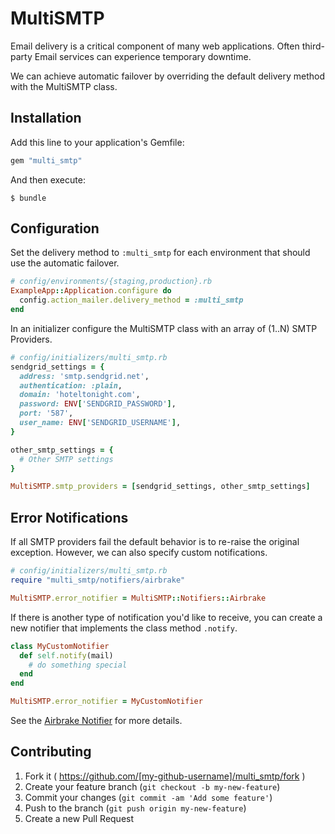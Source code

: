 # MultiSMTP

Email delivery is a critical component of many web applications. Often
third-party Email services can experience temporary downtime.

We can achieve automatic failover by overriding the default delivery method with the
MultiSMTP class.

## Installation

Add this line to your application's Gemfile:

```ruby
gem "multi_smtp"
```

And then execute:

    $ bundle

## Configuration

Set the delivery method to `:multi_smtp` for each environment that should use
the automatic failover.

```ruby
# config/environments/{staging,production}.rb
ExampleApp::Application.configure do
  config.action_mailer.delivery_method = :multi_smtp
end
```

In an initializer configure the MultiSMTP class with an array of (1..N) SMTP
Providers.

```ruby
# config/initializers/multi_smtp.rb
sendgrid_settings = {
  address: 'smtp.sendgrid.net',
  authentication: :plain,
  domain: 'hoteltonight.com',
  password: ENV['SENDGRID_PASSWORD'],
  port: '587',
  user_name: ENV['SENDGRID_USERNAME'],
}

other_smtp_settings = {
  # Other SMTP settings
}

MultiSMTP.smtp_providers = [sendgrid_settings, other_smtp_settings]
```

## Error Notifications

If all SMTP providers fail the default behavior is to re-raise the original exception.
However, we can also specify custom notifications.

```ruby
# config/initializers/multi_smtp.rb
require "multi_smtp/notifiers/airbrake"

MultiSMTP.error_notifier = MultiSMTP::Notifiers::Airbrake
```

If there is another type of notification you'd like to receive, you can create a
new notifier that implements the class method `.notify`.

```ruby
class MyCustomNotifier
  def self.notify(mail)
    # do something special
  end
end

MultiSMTP.error_notifier = MyCustomNotifier
```

See the [Airbrake Notifier][1] for more details.

## Contributing

1. Fork it ( https://github.com/[my-github-username]/multi_smtp/fork )
2. Create your feature branch (`git checkout -b my-new-feature`)
3. Commit your changes (`git commit -am 'Add some feature'`)
4. Push to the branch (`git push origin my-new-feature`)
5. Create a new Pull Request

[1]: https://github.com/harlow/multi_smtp/blob/master/lib/multi_smtp/notifiers/airbrake.rb
